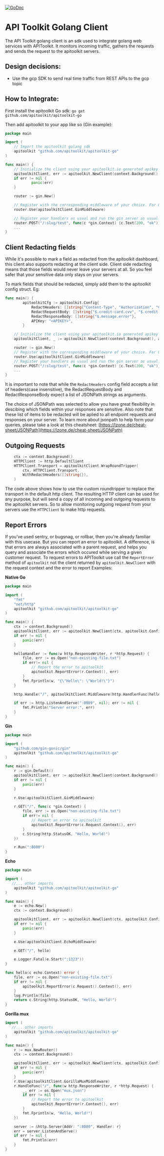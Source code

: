 [![GoDoc](https://godoc.org/github.com/apitoolkit/apitoolkit-go?status.svg)](https://godoc.org/github.com/apitoolkit/apitoolkit-go)

# API Toolkit Golang Client

The API Toolkit golang client is an sdk used to integrate golang web services with APIToolkit.
It monitors incoming traffic, gathers the requests and sends the request to the apitoolkit servers.

## Design decisions:

- Use the gcp SDK to send real time traffic from REST APIs to the gcp topic

## How to Integrate:

First install the apitoolkit Go sdk:
`go get github.com/apitoolkit/apitoolkit-go`

Then add apitoolkit to your app like so (Gin example):

```go
package main

import (
  	// Import the apitoolkit golang sdk
  	apitoolkit "github.com/apitoolkit/apitoolkit-go"
)

func main() {
  	// Initialize the client using your apitoolkit.io generated apikey
  	apitoolkitClient, err := apitoolkit.NewClient(context.Background(), apitoolkit.Config{APIKey: "<APIKEY>"})
	if err != nil {
    		panic(err)
	}

  	router := gin.New()

  	// Register with the corresponding middleware of your choice. For Gin router, we use the GinMiddleware method.
  	router.Use(apitoolkitClient.GinMiddleware)

  	// Register your handlers as usual and run the gin server as usual.
  	router.POST("/:slug/test", func(c *gin.Context) {c.Text(200, "ok")})
 	...
}

```

## Client Redacting fields

While it's possible to mark a field as redacted from the apitoolkit dashboard, this client also supports redacting at the client side.
Client side redacting means that those fields would never leave your servers at all. So you feel safer that your sensitive data only stays on your servers.

To mark fields that should be redacted, simply add them to the apitoolkit config struct.
Eg:

```go
func main() {
    	apitoolkitCfg := apitoolkit.Config{
        	RedactHeaders: []string{"Content-Type", "Authorization", "Cookies"},
        	RedactRequestBody: []string{"$.credit-card.cvv", "$.credit-card.name"},
        	RedactResponseBody: []string{"$.message.error"},
        	APIKey: "<APIKEY>",
    	}

  	// Initialize the client using your apitoolkit.io generated apikey
  	apitoolkitClient, _ := apitoolkit.NewClient(context.Background(), apitoolkitCfg)

  	router := gin.New()
  	// Register with the corresponding middleware of your choice. For Gin router, we use the GinMiddleware method.
  	router.Use(apitoolkitClient.GinMiddleware)
  	// Register your handlers as usual and run the gin server as usual.
  	router.POST("/:slug/test", func(c *gin.Context) {c.Text(200, "ok")})
 	...
}
```

It is important to note that while the `RedactHeaders` config field accepts a list of headers(case insensitive),
the RedactRequestBody and RedactResponseBody expect a list of JSONPath strings as arguments.

The choice of JSONPath was selected to allow you have great flexibility in descibing which fields within your responses are sensitive.
Also note that these list of items to be redacted will be aplied to all endpoint requests and responses on your server.
To learn more about jsonpath to help form your queries, please take a look at this cheatsheet:
[https://lzone.de/cheat-sheet/JSONPath](https://lzone.de/cheat-sheet/JSONPath)

## Outgoing Requests

```go
    ctx := context.Background()
    HTTPClient := http.DefaultClient
    HTTPClient.Transport = apitoolkitClient.WrapRoundTripper(
        ctx, HTTPClient.Transport,
        WithRedactHeaders([]string{}),
    )

```

The code above shows how to use the custom roundtripper to replace the transport in the default http client.
The resulting HTTP client can be used for any purpose, but will send a copy of all incoming and outgoing requests
to the apitoolkit servers. So to allow monitoring outgoing request from your servers use the `HTTPClient` to make http requests.

## Report Errors

If you've used sentry, or bugsnag, or rollbar, then you're already familiar with this usecase.
But you can report an error to apitoolkit. A difference, is that errors are always associated with a parent request, and helps you query and associate the errors which occured while serving a given customer request. To request errors to APIToolkit use call the `ReportError` method of `apitoolkit` not the client returned by `apitoolkit.NewClient` with the request context and the error to report
Examples:

**Native Go**

```go
package main

import (
	"fmt"
	"net/http"
	apitoolkit "github.com/apitoolkit/apitoolkit-go"
)

func main() {
	ctx := context.Background()
	apitoolkitClient, err := apitoolkit.NewClient(ctx, apitoolkit.Config{APIKey: "<API_KEY>"})
	if err != nil {
		panic(err)
	}

	helloHandler := func(w http.ResponseWriter, r *http.Request) {
		file, err := os.Open("non-existing-file.txt")
		if err!= nil {
			// Report the error to apitoolkit
			apitoolkit.ReportError(r.Context(), err)
		}
		fmt.Fprintln(w, "{\"Hello\": \"World!\"}")
	}

	http.Handle("/", apitoolkitClient.Middleware(http.HandlerFunc(helloHandler)))

	if err := http.ListenAndServe(":8089", nil); err != nil {
		fmt.Println("Server error:", err)
	}
}

```

**Gin**

```go
package main

import (
    "github.com/gin-gonic/gin"
  	apitoolkit "github.com/apitoolkit/apitoolkit-go"
)

func main() {
    r := gin.Default()
	apitoolkitClient, err := apitoolkit.NewClient(context.Background(), apitoolkit.Config{APIKey: "<APIKEY>"})
	if err != nil {
    	panic(err)
	}

    r.Use(apitoolkitClient.GinMiddleware)

    r.GET("/", func(c *gin.Context) {
		file, err := os.Open("non-existing-file.txt")
		if err!= nil {
			// Report an error to apitoolkit
			apitoolkit.ReportError(c.Request.Context(), err)
		}
        c.String(http.StatusOK, "Hello, World!")
    })

    r.Run(":8080")
}
```

**Echo**

```go
package main

import (
   //... other imports
  	apitoolkit "github.com/apitoolkit/apitoolkit-go"
)

func main() {
	e := echo.New()
	ctx := context.Background()

	apitoolkitClient, err := apitoolkit.NewClient(ctx, apitoolkit.Config{APIKey: "<API_KEY>"})
	if err != nil {
		panic(err)
	}

	e.Use(apitoolkitClient.EchoMiddleware)

	e.GET("/", hello)

	e.Logger.Fatal(e.Start(":1323"))
}

func hello(c echo.Context) error {
	file, err := os.Open("non-existing-file.txt")
	if err != nil {
		apitoolkit.ReportError(c.Request().Context(), err)
	}
	log.Println(file)
	return c.String(http.StatusOK, "Hello, World!")
}

```

**Gorilla mux**

```go
import (
   //... other imports
  	apitoolkit "github.com/apitoolkit/apitoolkit-go"
)

func main() {
	r := mux.NewRouter()
	ctx := context.Background()

	apitoolkitClient, err := apitoolkit.NewClient(ctx, apitoolkit.Config{APIKey: "<API_KEY>"})
	if err != nil {
		panic(err)
	}
	r.Use(apitoolkitClient.GorillaMuxMiddleware)
	r.HandleFunc("/", func(w http.ResponseWriter, r *http.Request) {
		_, err := os.Open("mux.json")
		if err != nil {
			// Report the error to apitoolkit
			apitoolkit.ReportError(r.Context(), err)
		}
		fmt.Fprintln(w, "Hello, World!")
	})

	server := &http.Server{Addr: ":8080", Handler: r}
	err = server.ListenAndServe()
	if err != nil {
		fmt.Println(err)
	}
}

```
